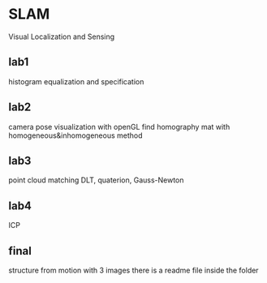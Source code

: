 # SLAM
Visual Localization and Sensing

## lab1
histogram equalization and specification

## lab2
camera pose visualization with openGL
find homography mat with homogeneous&inhomogeneous method

## lab3
point cloud matching
DLT, quaterion, Gauss-Newton

## lab4
ICP

## final
structure from motion with 3 images
there is a readme file inside the folder

